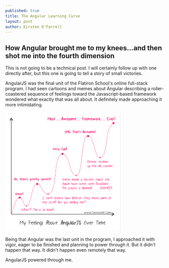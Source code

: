 ```yaml
---
published: true
title: The Angular Learning Curve
layout: post
author: Kirsten O'Farrell
---
```

How Angular brought me to my knees...and then shot me into the fourth dimension
-------------------------------

This is not going to be a technical post. I will certainly follow up with one directly after, but this one is going to tell a story of small victories.

AngularJS was the final unit of the Flatiron School's online full-stack program. I had seen cartoons and memes about Angular describing a roller-coastered sequence of feelings toward the Javascript-based framework wondered what exactly that was all about. It definitely made approaching it more intimidating.

<img src="/img/learning-angular.png">

Being that Angular was the last unit in the program, I approached it with vigor, eager to be finished and planning to power through it. But it didn't happen that way. It didn't happen even remotely that way.

AngularJS powered through me.
